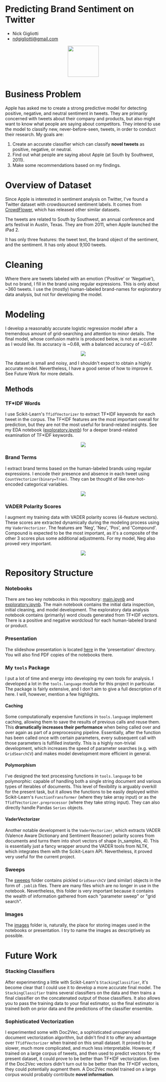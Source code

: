 # Predicting Brand Sentiment on Twitter

- Nick Gigliotti
- [ndgigliotti@gmail.com](ndgigliotti@gmail.com)

<div align="center"><img src="images/apple_logo_black.svg", width=100></div>

# Business Problem

Apple has asked me to create a strong predictive model for detecting positive, negative, and neutral sentiment in tweets. They are primarily concerned with tweets about their company and products, but also might want to know what people are saying about competitors. They intend to use the model to classify new, never-before-seen, tweets, in order to conduct their research. My goals are:

1. Create an accurate classifier which can classify **novel tweets** as positive, negative, or neutral.
2. Find out what people are saying about Apple (at South by Southwest, 2011).
3. Make some recommendations based on my findings.

# Overview of Dataset

Since Apple is interested in sentiment analysis on Twitter, I've found a Twitter dataset with crowdsourced sentiment labels. It comes from [CrowdFlower](https://data.world/crowdflower), which has released other similar datasets.

The tweets are related to South by Southwest, an annual conference and arts festival in Austin, Texas. They are from 2011, when Apple launched the iPad 2.

It has only three features: the tweet text, the brand object of the sentiment, and the sentiment. It has only about 9,100 tweets.

# Cleaning

Where there are tweets labeled with an emotion ('Positive' or 'Negative'), but no brand, I fill in the brand using regular expressions. This is only about ~360 tweets. I use the (mostly) human-labeled brand-names for exploratory data analysis, but not for developing the model.

# Modeling

I develop a reasonably accurate logistic regression model after a tremendous amount of grid-searching and attention to minor details. The final model, whose confusion matrix is produced below, is not as accurate as I would like. Its accuracy is ~0.68, with a balanced accuracy of ~0.67.

<div align="center"><img src="images/output_140_0.png"></div>
 
The dataset is small and noisy, and I shouldn't expect to obtain a highly accurate model. Nevertheless, I have a good sense of how to improve it. See Future Work for more details.

## Methods

### TF\*IDF Words

I use Scikit-Learn's `TfidfVectorizer` to extract TF\*IDF keywords for each tweet in the corpus. The TF\*IDF features are the most important overall for prediction, but they are not the most useful for brand-related insights. See my EDA notebook ([exploratory.ipynb](exploratory.ipynb)) for a deeper brand-related examination of TF\*IDF keywords.

<div align="center"><img src="images/output_154_0.png"></div>

### Brand Terms
I extract brand terms based on the human-labeled brands using regular expressions. I encode their presence and absence in each tweet using `CountVectorizer(binary=True)`. They can be thought of like one-hot-encoded categorical variables. 

<div align="center"><img src="images/output_163_1.png"></div>

### VADER Polarity Scores

I augment my training data with VADER polarity scores (4-feature vectors). These scores are extracted dynamically during the modeling process using my `VaderVectorizer`. The features are 'Neg', 'Neu', 'Pos', and 'Compound'. Compound is expected to be the most important, as it's a composite of the other 3 scores plus some additional adjustments. For my model, Neg also proved very important.

<div align="center"><img src="images/output_169_1.png"></div>

# Repository Structure

### Notebooks

There are two key notebooks in this repository: [main.ipynb](main.ipynb) and [exploratory.ipynb](exploratory.ipynb). The main notebook contains the initial data inspection, initial cleaning, and model development. The exploratory data analysis notebook contains (primarily) word clouds generated from TF\*IDF vectors. There is a positive and negative wordcloud for each human-labeled brand or product.

### Presentation

The slideshow presentation is located [here](/presentation) in the 'presentation' directory. You will also find PDF copies of the notebooks there.

### My `tools` Package

I put a lot of time and energy into developing my own tools for analysis. I developed a lot in the `tools.language` module for this project in particular. The package is fairly extensive, and I don't aim to give a full description of it here. I will, however, mention a few highlights.

#### Caching

Some computationally expensive functions in `tools.language` implement caching, allowing them to save the results of previous calls and reuse them. This **dramatically increases their performance** when being called over and over again as part of a preprocessing pipeline. Essentially, after the function has been called once with certain parameters, every subsequent call with those parameters is fulfilled instantly. This is a highly non-trivial development, which increases the speed of parameter searches (e.g. with `GridSearchCV`) and makes model development more efficient in general.

#### Polymorphism

I've designed the text processing functions in `tools.language` to be polymorphic: capable of handling both a single string document and various types of iterables of documents. This level of flexibility is arguably overkill for the present task, but it allows the functions to be easily deployed within Scikit-Learn's `FunctionTransformer` (where they take array input) or as the `TfidfVectorizer.preprocessor` (where they take string input). They can also directly handle Pandas `Series` objects.

#### VaderVectorizer

Another notable development is the `VaderVectorizer`, which extracts VADER (Valence Aware Dictionary and Sentiment Reasoner) polarity scores from documents and turns them into short vectors of shape (n_samples, 4). This is essentially just a fancy wrapper around the VADER tools from NLTK, which integrates them with the Scikit-Learn API. Nevertheless, it proved very useful for the current project.

### Sweeps

The [sweeps](sweeps) folder contains pickled `GridSearchCV` (and similar) objects in the form of `.joblib` files. There are many files which are no longer in use in the notebook. Nevertheless, this folder is very important because it contains the wealth of information gathered from each "parameter sweep" or "grid search".

### Images

The [images](images) folder is, naturally, the place for storing images used in the notebooks or presentation. I try to name the images as descriptively as possible.

# Future Work
### Stacking Classifiers
After experimenting a little with Scikit-Learn's `StackingClassifier`, it's become clear that I could use it to develop a more accurate final model. The `StackingClassifier` trains several classifiers on the data and then trains a final classifier on the concatenated output of those classifiers. It also allows you to pass the training data to your final estimator, so the final estimator is trained both on prior data and the predictions of the classifier ensemble.

### Sophisticated Vectorization
I experimented some with Doc2Vec, a sophisticated unsupervised document vectorization algorithm, but didn't find it to offer any advantage over `TfidfVectorizer` when trained on this small dataset. It proved to be slower, much more complicated, and much less interpretable. However, if trained on a large corpus of tweets, and then used to predict vectors for the present dataset, it could prove to be better than TF\*IDF vectorization. Even if the Doc2Vec vectors didn't turn out to be better than the TF\*IDF vectors, they could potentially augment them. A Doc2Vec model trained on a large corpus would probably contribute **novel information**.


